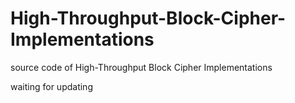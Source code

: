 # High-Throughput-Block-Cipher-Implementations

source code of High-Throughput Block Cipher Implementations


waiting for updating
